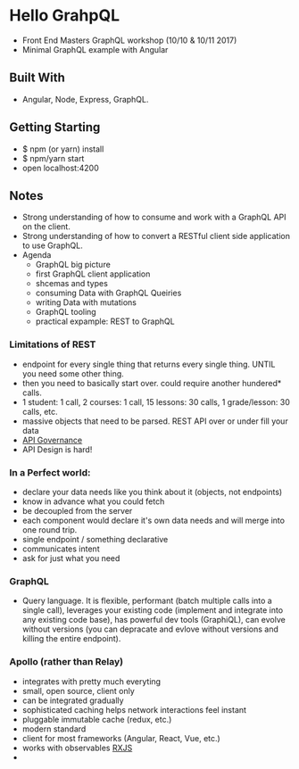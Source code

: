 # Hello GrahpQL
- Front End Masters GraphQL workshop (10/10 & 10/11 2017)
- Minimal GraphQL example with Angular

## Built With
- Angular, Node, Express, GraphQL.

## Getting Starting
- $ npm (or yarn) install
- $ npm/yarn start
- open localhost:4200

## Notes
- Strong understanding of how to consume and work with a GraphQL API on the client.
- Strong understanding of how to convert a RESTful client side application to use GraphQL.
- Agenda
  - GraphQL big picture
  - first GraphQL client application
  - shcemas and types
  - consuming Data with GraphQL Queiries
  - writing Data with mutations
  - GraphQL tooling
  - practical expample: REST to GraphQL
  
### Limitations of REST
  - endpoint for every single thing that returns every single thing. UNTIL you need some other thing.
  - then you need to basically start over. could require another hundered* calls.
  - 1 student: 1 call, 2 courses: 1 call, 15 lessons: 30 calls, 1 grade/lesson: 30 calls, etc.
  - massive objects that need to be parsed. REST API over or under fill your data
  - [API Governance](https://www.sparkpost.com/blog/api-versioning-best-practices/)
  - API Design is hard!

### In a Perfect world:
  - declare your data needs like you think about it (objects, not endpoints)
  - know in advance what you could fetch
  - be decoupled from the server
  - each component would declare it's own data needs and will merge into one round trip.
  - single endpoint / something declarative
  - communicates intent
  - ask for just what you need

### GraphQL
  - Query language. It is flexible, performant (batch multiple calls into a single call), 
  leverages your existing code (implement and integrate into any existing code base), has 
  powerful dev tools (GraphiQL), can evolve without versions (you can depracate and evlove without
  versions and killing the entire endpoint).

### Apollo (rather than Relay)
  - integrates with pretty much everyting
  - small, open source, client only
  - can be integrated gradually
  - sophisticated caching helps network interactions feel instant
  - pluggable immutable cache (redux, etc.)
  - modern standard
  - client for most frameworks (Angular, React, Vue, etc.)  
  - works with observables [RXJS](http://reactivex.io/rxjs/)
  - 
